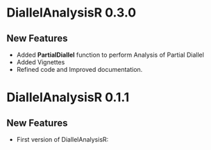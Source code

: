 # DiallelAnalysisR 0.3.0
## New Features 

* Added **PartialDiallel** function to perform Analysis of Partial Diallel
* Added Vignettes
* Refined code and Improved documentation.


# DiallelAnalysisR 0.1.1
## New Features 

* First version of DiallelAnalysisR: 
